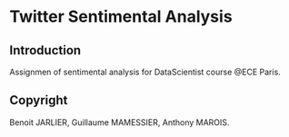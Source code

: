 Twitter Sentimental Analysis
============================

Introduction
------------
Assignmen of sentimental analysis for DataScientist course @ECE Paris.



Copyright
---------
Benoit JARLIER, Guillaume MAMESSIER, Anthony MAROIS.